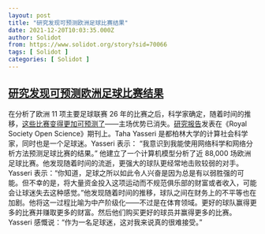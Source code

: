 ```yaml
---
layout: post
title: "研究发现可预测欧洲足球比赛结果"
date: 2021-12-20T10:03:35.000Z
author: Solidot
from: https://www.solidot.org/story?sid=70066
tags: [ Solidot ]
categories: [ Solidot ]
---
```

<!--1639994615000-->
[研究发现可预测欧洲足球比赛结果](https://www.solidot.org/story?sid=70066)
------

<div>
在分析了欧洲 11 项主要足球联赛 26 年的比赛之后，科学家确定，随着时间的推移，<a href="https://www.npr.org/2021/12/17/1064842917/european-soccer-matches-have-become-predictable-study-finds-salary-caps-might-he" target="_blank">这些比赛变得更加可预测了</a>——主场优势已消失。<a href="https://royalsocietypublishing.org/doi/10.1098/rsos.210617">研究报告</a>发表在《Royal Society Open Science》期刊上。Taha Yasseri 是都柏林大学的计算社会科学家，同时也是一个足球迷。Yasseri 表示： “我意识到我能使用网络科学和网络分析方法预测足球比赛的结果。” 他建立了一个计算机模型分析了近 88,000 场欧洲足球比赛。他发现随着时间的流逝，更强大的球队更经常地击败较弱的对手。Yasseri 表示：“你知道，足球之所以如此令人兴奋是因为总是有以弱胜强的可能。但不幸的是，将大量资金投入这项运动而不规范俱乐部的财富或者收入，可能会让球迷失去这种感觉。”他发现随着时间的推移，球队之间在财务上的不平等也在加剧。他将这一过程比喻为中产阶级化——不过是在体育领域。更好的球队赢得更多的比赛并赚取更多的财富。然后他们购买更好的球员并赢得更多的比赛。Yasseri 感慨说：“作为一名足球迷，这对我来说真的很难接受。”
</div>
